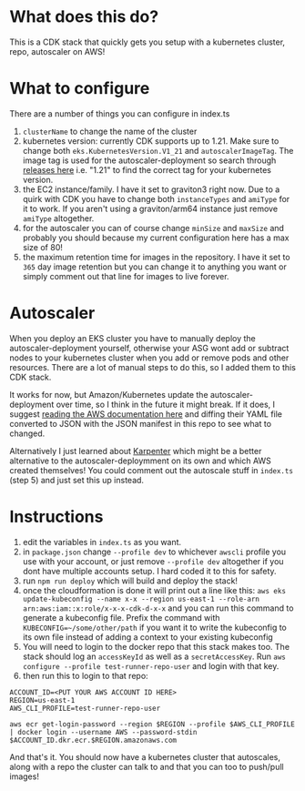 # What does this do?

This is a CDK stack that quickly gets you setup with a kubernetes cluster, repo, autoscaler on AWS!

# What to configure

There are a number of things you can configure in index.ts

1. `clusterName` to change the name of the cluster
2. kubernetes version: currently CDK supports up to 1.21. Make sure to change both `eks.KubernetesVersion.V1_21` and `autoscalerImageTag`. The image tag is used for the autoscaler-deployment so search through [releases here](https://github.com/kubernetes/autoscaler/releases) i.e. "1.21" to find the correct tag for your kubernetes version.
3. the EC2 instance/family. I have it set to graviton3 right now. Due to a quirk with CDK you have to change both `instanceTypes` and `amiType` for it to work. If you aren't using a graviton/arm64 instance just remove `amiType` altogether.
4. for the autoscaler you can of course change `minSize` and `maxSize` and probably you should because my current configuration here has a max size of 80!
5. the maximum retention time for images in the repository. I have it set to `365` day image retention but you can change it to anything you want or simply comment out that line for images to live forever.

# Autoscaler

When you deploy an EKS cluster you have to manually deploy the autoscaler-deployment yourself, otherwise your ASG wont add or subtract nodes to your kubernetes cluster when you add or remove pods and other resources. There are a lot of manual steps to do this, so I added them to this CDK stack.

It works for now, but Amazon/Kubernetes update the autoscaler-deployment over time, so I think in the future it might break. If it does, I suggest [reading the AWS documentation here](https://docs.aws.amazon.com/eks/latest/userguide/autoscaling.html) and diffing their YAML file converted to JSON with the JSON manifest in this repo to see what to changed.

Alternatively I just learned about [Karpenter](https://github.com/aws/karpenter) which might be a better alternative to the autoscaler-deploymment on its own and which AWS created themselves! You could comment out the autoscale stuff in `index.ts` (step 5) and just set this up instead.

# Instructions

1. edit the variables in `index.ts` as you want.
2. in `package.json` change `--profile dev` to whichever `awscli` profile you use with your account, or just remove `--profile dev` altogether if you dont have multiple accounts setup. I hard coded it to this for safety.
3. run `npm run deploy` which will build and deploy the stack!
4. once the cloudformation is done it will print out a line like this:
`aws eks update-kubeconfig --name x-x --region us-east-1 --role-arn arn:aws:iam::x:role/x-x-x-cdk-d-x-x` and you can run this command to generate a kubeconfig file. Prefix the command with `KUBECONFIG=~/some/other/path` if you want it to write the kubeconfig to its own file instead of adding a context to your existing kubeconfig
5. You will need to login to the docker repo that this stack makes too. The stack should log an `accessKeyId` as well as a `secretAccessKey`. Run `aws configure --profile test-runner-repo-user` and login with that key.
6. then run this to login to that repo:

```
ACCOUNT_ID=<PUT YOUR AWS ACCOUNT ID HERE>
REGION=us-east-1
AWS_CLI_PROFILE=test-runner-repo-user

aws ecr get-login-password --region $REGION --profile $AWS_CLI_PROFILE | docker login --username AWS --password-stdin $ACCOUNT_ID.dkr.ecr.$REGION.amazonaws.com
```

And that's it. You should now have a kubernetes cluster that autoscales, along with a repo the cluster can talk to and that you can too to push/pull images!
